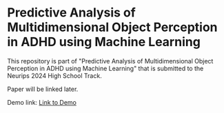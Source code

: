 # Predictive Analysis of Multidimensional Object Perception in ADHD using Machine Learning
This repository is part of "Predictive Analysis of Multidimensional Object Perception in ADHD using Machine Learning" that is submitted to the Neurips 2024 High School Track. 


Paper will be linked later.

Demo link: [Link to Demo](http://52.14.121.201/)


